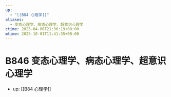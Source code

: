```yaml
---
up:
  - "[[B84 心理学]]"
aliases:
  - 变态心理学、病态心理学、超意识心理学
ctime: 2025-04-06T21:36:19+08:00
mtime: 2025-10-01T11:41:35+08:00
---
```


# B846 变态心理学、病态心理学、超意识心理学

- up: [[B84 心理学]]
